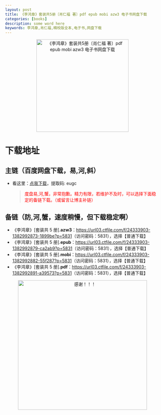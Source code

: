 ```yaml
---
layout: post
title: 《李鸿章》套装共5册〔肖仁福 著〕pdf epub mobi azw3 电子书网盘下载
categories: [books]
description: some word here
keywords: 李鸿章,肖仁福,精校版全本,电子书,网盘下载
---
```


<div align="center"><img src="https://qweree.cn/wp-content/uploads/2024/10/li-hong-zhang-tuya.jpg" alt="《李鸿章》套装共5册〔肖仁福 著〕pdf epub mobi azw3 电子书网盘下载" width="300px" height="auto"></div>

# 下载地址

## 主链（百度网盘下载，易,河,斜）

- 看这里：[点我下载](https://pan.baidu.com/s/1iMXUbSbtZQZjDcqDmnWUyw?pwd=eugc)，提取码: eugc

  > <p style="color:red" >度盘易,河,蟹，非常抱歉。精力有限，若维护不及时，可以选择下面稳定的备链下载。（或留言让博主补链）</p>

## 备链（防,河,蟹，速度稍慢，但下载稳定啊）

- 《李鸿章》[套装共 5 册].**azw3**：<https://url03.ctfile.com/f/24333903-1382992873-1899be?p=5831>（访问密码：5831），选择【普通下载】
- 《李鸿章》[套装共 5 册].**epub**：<https://url03.ctfile.com/f/24333903-1382992879-ca2ab9?p=5831>（访问密码：5831），选择【普通下载】
- 《李鸿章》[套装共 5 册].**mobi**：<https://url03.ctfile.com/f/24333903-1382992882-55f287?p=5831>（访问密码：5831），选择【普通下载】
- 《李鸿章》[套装共 5 册].**pdf**：<https://url03.ctfile.com/f/24333903-1382992891-a39573?p=5831>（访问密码：5831），选择【普通下载】

<div align="center"><img src="https://pic.imgdb.cn/item/6707df6bd29ded1a8ce37031.gif" alt="感谢！！！" width="420px" height="auto"/></div>

